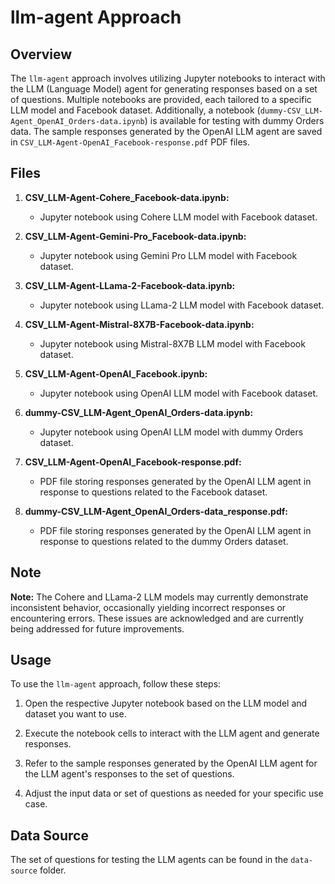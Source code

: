 # llm-agent Approach

## Overview

The `llm-agent` approach involves utilizing Jupyter notebooks to interact with the LLM (Language Model) agent for generating responses based on a set of questions. Multiple notebooks are provided, each tailored to a specific LLM model and Facebook dataset. Additionally, a notebook (`dummy-CSV_LLM-Agent_OpenAI_Orders-data.ipynb`) is available for testing with dummy Orders data. The sample responses generated by the OpenAI LLM agent are saved in `CSV_LLM-Agent-OpenAI_Facebook-response.pdf` PDF files.

## Files

1. **CSV_LLM-Agent-Cohere_Facebook-data.ipynb:**
   - Jupyter notebook using Cohere LLM model with Facebook dataset.

2. **CSV_LLM-Agent-Gemini-Pro_Facebook-data.ipynb:**
   - Jupyter notebook using Gemini Pro LLM model with Facebook dataset.

3. **CSV_LLM-Agent-LLama-2-Facebook-data.ipynb:**
   - Jupyter notebook using LLama-2 LLM model with Facebook dataset.

4. **CSV_LLM-Agent-Mistral-8X7B-Facebook-data.ipynb:**
   - Jupyter notebook using Mistral-8X7B LLM model with Facebook dataset.

5. **CSV_LLM-Agent-OpenAI_Facebook.ipynb:**
   - Jupyter notebook using OpenAI LLM model with Facebook dataset.
   
6. **dummy-CSV_LLM-Agent_OpenAI_Orders-data.ipynb:**
   - Jupyter notebook using OpenAI LLM model with dummy Orders dataset.

7. **CSV_LLM-Agent-OpenAI_Facebook-response.pdf:**
   - PDF file storing responses generated by the OpenAI LLM agent in response to questions related to the Facebook dataset.

8. **dummy-CSV_LLM-Agent_OpenAI_Orders-data_response.pdf:**
   - PDF file storing responses generated by the OpenAI LLM agent in response to questions related to the dummy Orders dataset.

## Note

**Note:** The Cohere and LLama-2 LLM models may currently demonstrate inconsistent behavior, occasionally yielding incorrect responses or encountering errors. These issues are acknowledged and are currently being addressed for future improvements.



## Usage

To use the `llm-agent` approach, follow these steps:

1. Open the respective Jupyter notebook based on the LLM model and dataset you want to use.

2. Execute the notebook cells to interact with the LLM agent and generate responses.

3. Refer to the sample responses generated by the OpenAI LLM agent for the LLM agent's responses to the set of questions.

4. Adjust the input data or set of questions as needed for your specific use case.

## Data Source

The set of questions for testing the LLM agents can be found in the `data-source` folder.
